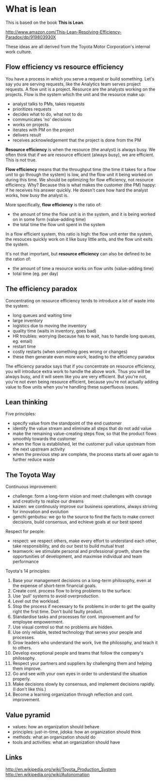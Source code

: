What is lean
============

This is based on the book **This is Lean**.

http://www.amazon.com/This-Lean-Resolving-Efficiency-Paradox/dp/919803930X

These ideas are all derived from the Toyota Motor Corporation's internal work culture.

Flow efficiency vs resource efficiency
--------------------------------------
You have a process in which you serve a request or build something.
Let's say you are serving requests, like the Analytics team serves project requests.
A flow unit is a project.
Resource are the analysts working on the projects.
Flow is the system which the unit and the resource make up:
- analyst talks to PMs, takes requests
- prioritizes requests
- decides what to do, what not to do
- communicates 'no' decisions
- works on projects
- iterates with PM on the project
- delivers result
- receives acknowledgement that the project is done from the PM

**Resource efficiency** is when the resource (the analyst) is always busy.
We often think that if we are resource efficient (always busy), we are efficient.
This is not true.

**Flow efficiency** means that the throughput time (the time it takes for a flow unit to go through the system) is low, and the flow unit it being worked on during this time.
We should be optimizing for flow efficiency, not resource efficiency.
Why? Because this is what makes the customer (the PM) happy: if he receives his answer quickly. He doesn't care how hard the analyst works, how busy the analyst is.

More specifically, **flow efficiency** is the ratio of:
- the amount of time the flow unit is in the system, and it is being worked on in some form (value-adding time)
- the total time the flow unit spent in the system

In a flow efficient system, this ratio is high: the flow unit enter the system, the resouces quickly work on it like busy little ants, and the flow unit exits the system.

It's not that important, but **resource efficiency** can also be defined to be the ration of:
- the amount of time a resource works on flow units (value-adding time)
- total time (eg. per day)

The efficiency paradox
----------------------
Concentrating on resource efficiency tends to introduce a lot of waste into the system:
- long queues and waiting time
- large inventory
- logistics due to moving the inventory
- quality time (waits in inventory, goes bad)
- HR troubles: worrying (because has to wait, has to handle long queues, eg. email)
- restart time
- costly restarts (when something goes wrong or changes)
- these then generate even more work, leading to the efficiency paradox

The efficiency paradox says that if you concentrate on resource efficiency, you will introduce extra work to handle the above work. Thus you will be always busy, and it will seem like you are very efficient. But you're not, you're not even being resource efficient, because you're not actually adding value to flow units when you're handling these superfluous issues.

Lean thinking
-------------
Five principles:

- specify value from the standpoint of the end customer
- identify the value stream and eliminate all steps that do not add value
- make the remaining value-creating steps flow, so that the product flows smoothly towards the customer
- when the flow is established, let the customer pull value upstream from the next upstream activity
- when the previous step are complete, the process starts all over again to further reduce waste

The Toyota Way
--------------
Continuous improvement:

- challenge: form a long-term vision and meet challenges with courage and creativity to realize our dreams
- kaizen: we continously improve our business operations, always striving for innovation and evolution
- genchi genbutsu: we go to the source to find the facts to make correct decisions, build consensus, and echieve goals at our best speed

Respect for people:

- respect: we respect others, make every effort to understand each other, take responsibility, and do our best to build mutual trust
- teamwork: we stimulate personal and professional growth, share the opportunities of development, and maximise individual and team performance

Toyota's 14 principles:
1.  Base your management decisions on a long-term philosophy, even at the expense of short-term financial goals.
2.  Create cont. process flow to bring problems to the surface.
3.  Use 'pull' systems to avoid overproduction.
4.  Level out the workload.
5.  Stop the process if necessary to fix problems in order to get the quality right the first time. Don't build faulty product.
6.  Standardise tasks and processes for cont. improvement and for employee empowerment.
7.  Use visual control so that no problems are hidden.
8.  Use only reliable, tested technology that serves your people and processes.
9.  Grow leaders who understand the work, live the philosophy, and teach it to others.
10. Develop exceptional people and teams that follow the company's philosophy.
11. Respect your partners and suppliers by challenging them and helping them improve.
12. Go and see with your own eyes in order to understand the situation properly.
13. Make decisions slowly by consensus, and implement decisions rapidly. (I don't like this.)
14. Become a learning organization through reflection and cont. improvement.

Value pyramid
-------------
- values: how an organization should behave
- principles: just-in-time, jidoka: how an organization should think
- methods: what an organization should do
- tools and activities: what an organization should have

Links
-----
http://en.wikipedia.org/wiki/Toyota_Production_System  
http://en.wikipedia.org/wiki/Autonomation



